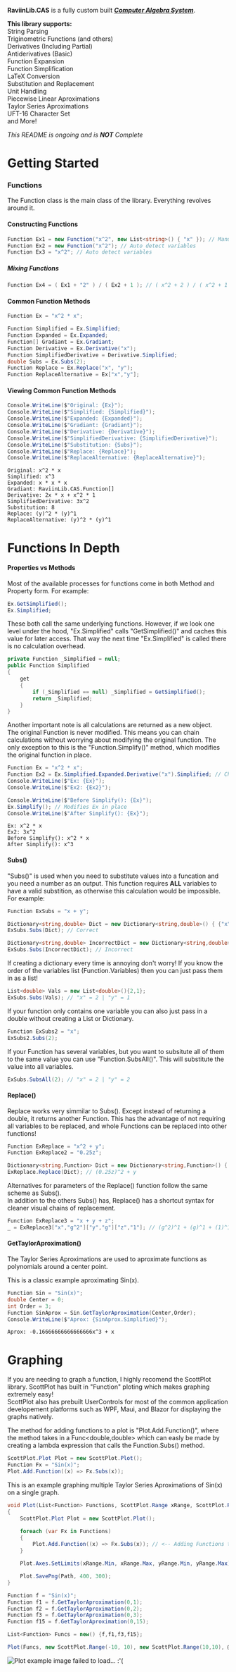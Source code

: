 **RaviinLib.CAS** is a fully custom built ***[Computer Algebra System](https://en.wikipedia.org/wiki/Computer_algebra_system)***.

**This library supports:**  
String Parsing  
Triginometric Functions (and others)  
Derivatives (Including Partial)  
Antiderivatives (Basic)  
Function Expansion  
Function Simplification  
LaTeX Conversion  
Substitution and Replacement  
Unit Handling  
Piecewise Linear Aproximations  
Taylor Series Aproximations  
UFT-16 Character Set  
and More!  
  
  
*This README is ongoing and is **NOT** Complete*

# Getting Started

### Functions
The Function class is the main class of the library. Everything revolves around it.  
#### Constructing Functions
```cs
Function Ex1 = new Function("x^2", new List<string>() { "x" }); // Manually set variables
Function Ex2 = new Function("x^2"); // Auto detect variables
Function Ex3 = "x^2"; // Auto detect variables
```

##### Mixing Functions
```cs
Function Ex4 = ( Ex1 + "2" ) / ( Ex2 + 1 ); // ( x^2 + 2 ) / ( x^2 + 1 )
```

#### Common Function Methods
```cs
Function Ex = "x^2 * x";

Function Simplified = Ex.Simplified;
Function Expanded = Ex.Expanded;
Function[] Gradiant = Ex.Gradiant;
Function Derivative = Ex.Derivative("x");
Function SimplifiedDerivative = Derivative.Simplified;
double Subs = Ex.Subs(2);
Function Replace = Ex.Replace("x", "y");
Function ReplaceAlternative = Ex["x","y"];
```

#### Viewing Common Function Methods
```cs
Console.WriteLine($"Original: {Ex}");
Console.WriteLine($"Simplified: {Simplified}");
Console.WriteLine($"Expanded: {Expanded}");
Console.WriteLine($"Gradiant: {Gradiant}");
Console.WriteLine($"Derivative: {Derivative}");
Console.WriteLine($"SimplifiedDerivative: {SimplifiedDerivative}");
Console.WriteLine($"Substitution: {Subs}");
Console.WriteLine($"Replace: {Replace}");
Console.WriteLine($"ReplaceAlternative: {ReplaceAlternative}");
```
```
Original: x^2 * x
Simplified: x^3
Expanded: x * x * x
Gradiant: RaviinLib.CAS.Function[]
Derivative: 2x * x + x^2 * 1
SimplifiedDerivative: 3x^2
Substitution: 8
Replace: (y)^2 * (y)^1
ReplaceAlternative: (y)^2 * (y)^1
```

# Functions In Depth

#### Properties vs Methods
Most of the available processes for functions come in both Method and Property form.
For example:
```cs
Ex.GetSimplified();
Ex.Simplified;
```
These both call the same underlying functions. However, if we look one level under the hood, "Ex.Simplified" calls "GetSimplified()" and caches this value for later access. That way the next time "Ex.Simplified" is called there is no calculation overhead.
```cs
private Function _Simplified = null;
public Function Simplified
{
    get
    {
        if (_Simplified == null) _Simplified = GetSimplified();
        return _Simplified;
    }
}
```

Another important note is all calculations are returned as a new object.  
The original Function is never modified. This means you can chain calculations without worrying about modifying the original function.
The only exception to this is the "Function.Simplify()" method, which modifies the original function in place.
```cs
Function Ex = "x^2 * x";
Function Ex2 = Ex.Simplified.Expanded.Derivative("x").Simplified; // Chains calculations without modifying Ex
Console.WriteLine($"Ex: {Ex}");
Console.WriteLine($"Ex2: {Ex2}");

Console.WriteLine($"Before Simplify(): {Ex}");
Ex.Simplify(); // Modifies Ex in place
Console.WriteLine($"After Simplify(): {Ex}");
```
```
Ex: x^2 * x
Ex2: 3x^2
Before Simplify(): x^2 * x
After Simplify(): x^3
```


#### Subs()
"Subs()" is used when you need to substitute values into a funcation and you need a number as an output. This function requires **ALL** variables to have a valid substition, as otherwise this calculation would be impossible.  
For example:
```cs
Function ExSubs = "x + y";

Dictionary<string,double> Dict = new Dictionary<string,double>() { {"x",2} , {"y",1} };
ExSubs.Subs(Dict); // Correct

Dictionary<string,double> IncorrectDict = new Dictionary<string,double>() { {"x",2} };
ExSubs.Subs(IncorrectDict); // Incorrect
```
If creating a dictionary every time is annoying don't worry! If you know the order of the variables list (Function.Variables) then you can just pass them in as a list!  
```cs
List<double> Vals = new List<double>(){2,1};
ExSubs.Subs(Vals); // "x" = 2 | "y" = 1
```
If your function only contains one variable you can also just pass in a double without creating a List or Dictionary.
```cs
Function ExSubs2 = "x";
ExSubs2.Subs(2);
```
If your Function has several variables, but you want to subsitute all of them to the same value you can use "Function.SubsAll()". This will substitute the value into all variables.
```cs
ExSubs.SubsAll(2); // "x" = 2 | "y" = 2
```

#### Replace()
Replace works very simmilar to Subs(). Except instead of returning a double, it returns another Function. This has the advantage of not requiring all variables to be replaced, and whole Functions can be replaced into other functions!
```cs
Function ExReplace = "x^2 + y";
Function ExReplace2 = "0.25z";

Dictionary<string,Function> Dict = new Dictionary<string,Function>() { {"x", ExReplace2} };
ExReplace.Replace(Dict); // (0.25z)^2 + y
```
Alternatives for parameters of the Replace() function follow the same scheme as Subs().  
In addition to the others Subs() has, Replace() has a shortcut syntax for cleaner visual chains of replacement.
```cs
Function ExReplace3 = "x + y + z";
_ = ExReplace3["x","g^2"]["y","g"]["z","1"]; // (g^2)^1 + (g)^1 + (1)^1
```

#### GetTaylorAproximation()
The Taylor Series Aproximations are used to aproximate functions as polynomials around a center point.

This is a classic example aproximating Sin(x).
```cs
Function Sin = "Sin(x)";
double Center = 0;
int Order = 3;
Function SinAprox = Sin.GetTaylorAproximation(Center,Order);
Console.WriteLine($"Aprox: {SinAprox.Simplified}");
```
```
Aprox: -0.16666666666666666x^3 + x
```

# Graphing  
If you are needing to graph a function, I highly recomend the ScottPlot library. ScottPlot has built in "Function" ploting which makes graphing extremely easy!  
ScottPlot also has prebuilt UserControls for most of the common application developement platforms such as WPF, Maui, and Blazor for displaying the graphs natively.
  
The method for adding functions to a plot is "Plot.Add.Function()", where the method takes in a Func<double,double> which can easly be made by creating a lambda expression that calls the Function.Subs() method.  
```cs
ScottPlot.Plot Plot = new ScottPlot.Plot();
Function Fx = "Sin(x)";
Plot.Add.Function((x) => Fx.Subs(x));
```
  
This is an example graphing multiple Taylor Series Aproximations of Sin(x) on a single graph.  
```cs
void Plot(List<Function> Functions, ScottPlot.Range xRange, ScottPlot.Range yRange, string Path)
{
    ScottPlot.Plot Plot = new ScottPlot.Plot();

    foreach (var Fx in Functions)
    {
        Plot.Add.Function((x) => Fx.Subs(x)); // <-- Adding Functions to the plot
    }

    Plot.Axes.SetLimits(xRange.Min, xRange.Max, yRange.Min, yRange.Max);

    Plot.SavePng(Path, 400, 300);
}

Function f = "Sin(x)";
Function f1 = f.GetTaylorAproximation(0,1);
Function f2 = f.GetTaylorAproximation(0,2);
Function f3 = f.GetTaylorAproximation(0,3);
Function f15 = f.GetTaylorAproximation(0,15);

List<Function> Funcs = new() {f,f1,f3,f15};

Plot(Funcs, new ScottPlot.Range(-10, 10), new ScottPlot.Range(10,10), @"C:\Users\Raviin\Downloads\Plot.png");
```
![ Plot example image failed to load... :'( ](https://raw.githubusercontent.com/Raviin15/RaviinLib.CAS/refs/heads/master/RaviinLib.CAS/ReadMeReferences/PlotExample.png)
